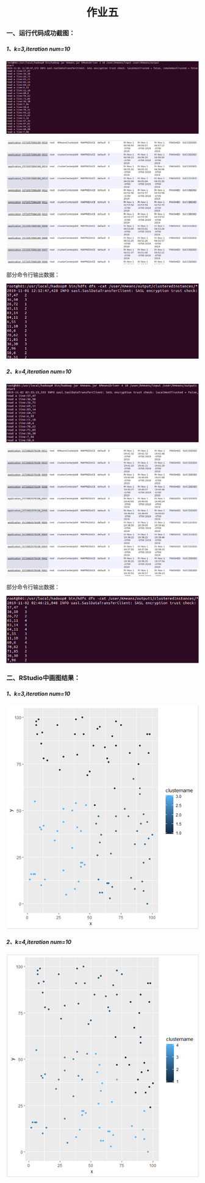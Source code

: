 <h1><center>作业五</center></h1>


### 一、运行代码成功截图：

##### 1、k=3,iteration num=10

![image](https://github.com/stevenwhw/Financial-Big-Data/blob/master/Assignment5/images/1.png)

![image](https://github.com/stevenwhw/Financial-Big-Data/blob/master/Assignment5/images/2.png)

部分命令行输出数据：

![image](https://github.com/stevenwhw/Financial-Big-Data/blob/master/Assignment5/images/3.png)

##### 2、k=4,iteration num=10

![image](https://github.com/stevenwhw/Financial-Big-Data/blob/master/Assignment5/images/4.png)

![image](https://github.com/stevenwhw/Financial-Big-Data/blob/master/Assignment5/images/5.png)

部分命令行输出数据：

![image](https://github.com/stevenwhw/Financial-Big-Data/blob/master/Assignment5/images/6.png)

### 二、RStudio中画图结果：

##### 1、k=3,iteration num=10

![image](https://github.com/stevenwhw/Financial-Big-Data/blob/master/Assignment5/images/7.png)

##### 2、k=4,iteration num=10

![image](https://github.com/stevenwhw/Financial-Big-Data/blob/master/Assignment5/images/8.png)